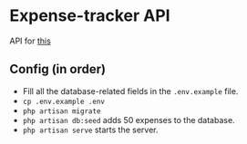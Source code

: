 # Expense-tracker API

API for [this](https://github.com/Zondazx/spending-tracker)

## Config (in order)

- Fill all the database-related fields in the `.env.example` file.
- `cp .env.example .env`
- `php artisan migrate`
- `php artisan db:seed` adds 50 expenses to the database.
- `php artisan serve` starts the server.